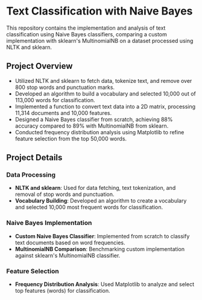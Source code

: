 # Text Classification with Naive Bayes

This repository contains the implementation and analysis of text classification using Naive Bayes classifiers, comparing a custom implementation with sklearn's MultinomialNB on a dataset processed using NLTK and sklearn.

## Project Overview

- Utilized NLTK and sklearn to fetch data, tokenize text, and remove over 800 stop words and punctuation marks.
- Developed an algorithm to build a vocabulary and selected 10,000 out of 113,000 words for classification.
- Implemented a function to convert text data into a 2D matrix, processing 11,314 documents and 10,000 features.
- Designed a Naive Bayes classifier from scratch, achieving 88% accuracy compared to 89% with MultinomialNB from sklearn.
- Conducted frequency distribution analysis using Matplotlib to refine feature selection from the top 50,000 words.

## Project Details

### Data Processing

- **NLTK and sklearn**: Used for data fetching, text tokenization, and removal of stop words and punctuation.
- **Vocabulary Building**: Developed an algorithm to create a vocabulary and selected 10,000 most frequent words for classification.

### Naive Bayes Implementation

- **Custom Naive Bayes Classifier**: Implemented from scratch to classify text documents based on word frequencies.
- **MultinomialNB Comparison**: Benchmarking custom implementation against sklearn's MultinomialNB classifier.

### Feature Selection

- **Frequency Distribution Analysis**: Used Matplotlib to analyze and select top features (words) for classification.


